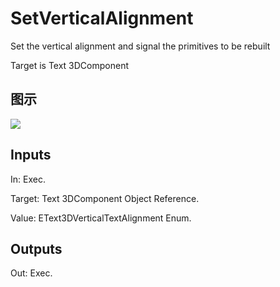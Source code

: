 # SetVerticalAlignment

Set the vertical alignment and signal the primitives to be rebuilt

Target is Text 3DComponent

## 图示

![]($-20221218-20353527.png)

## Inputs

In: Exec.

Target: Text 3DComponent Object Reference.

Value: EText3DVerticalTextAlignment Enum.  

## Outputs

Out: Exec.

